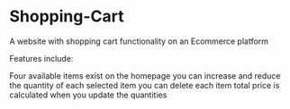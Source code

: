 # Shopping-Cart
A website with shopping cart functionality on an Ecommerce platform

Features include:

Four available items exist on the homepage
you can increase and reduce the quantity of each selected item
you can delete each item
total price is calculated when you update the quantities
